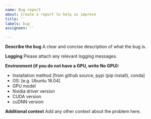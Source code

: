 ```yaml
---
name: Bug report
about: Create a report to help us improve
title: ''
labels: bug
assignees: ''

---
```


**Describe the bug**
A clear and concise description of what the bug is.

**Logging**
Please attach any relevant logging messages.

**Environment (if you do not have a GPU, write No GPU):**
 - Installation method [from github source, pypi (pip install), conda]
 - OS: [e.g. Ubuntu 16.04]
 - GPU model
 - Nvidia driver version
 - CUDA version
 - cuDNN version

**Additional context**
Add any other context about the problem here.
